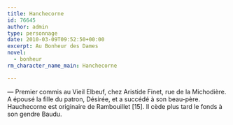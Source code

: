 ```yaml
---
title: Hanchecorne
id: 76645
author: admin
type: personnage
date: 2010-03-09T09:52:50+00:00
excerpt: Au Bonheur des Dames
novel:
  - bonheur
rm_character_name_main: Hanchecorne

---
```

— Premier commis au Vieil Elbeuf, chez Aristide Finet, rue de la Michodière. A épousé la fille du patron, Désirée, et a succédé à son beau-père. Hauchecorne est originaire de Rambouillet [15]. Il cède plus tard le fonds à son gendre Baudu. 